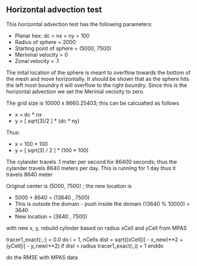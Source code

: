 Horizontal advection test
-------------------------

This horizontal advection test has the following parameters:

  * Planar hex: dc = nx = ny = 100
  * Radius of sphere = 2000
  * Starting point of sphere = (5000, 7500) 
  * Merininal velocity = 0
  * Zonal velocity = .1


The inital location of the sphere is meant to overflow towards the bottom of the mesh and
move horizontally. It should be shown that as the sphere hits the left most boundry it
will overflow to the right boundry. Since this is the horizontal advection we set the 
Merinial vecloity to zero.

The grid size is 10000 x 8660.25403; this can be calcualted as follows
  * x = dc * nx 
  * y = [ sqrt(3)/2 ] * (dc * ny)

Thus:
  * x = 100 * 100 
  * y = [ sqrt(3) / 2 ] * (100 * 100)

The cylander travels .1 meter per second for 86400 seconds; thus the cylander
travels 8640 meters per day. This is running for 1 day thus it travels 8640 meter

Original center is (5000, 7500) ; the new location is
  * 5000 + 8640 = (13640 , 7500)
  * This is outside the domain - push inside the domain (13640 % 10000) = 3640
  * New location = (3640 , 7500)


with new x, y, rebuild cylinder based on radius
xCell and yCell from MPAS

tracer1_exact(:,:) = 0.0
do i = 1, nCells
   dist = sqrt((xCell[i] - x_new)**2 + (yCell[i] - y_new)**2)
   if dist < radius
      tracer1_exact(:,i) = 1
enddo



do the RMSE with MPAS data
